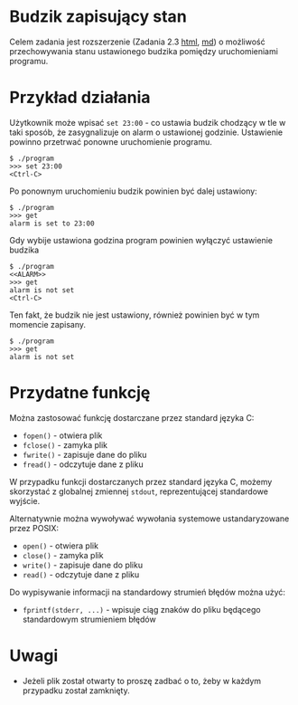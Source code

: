 # Budzik zapisujący stan

Celem zadania jest rozszerzenie (Zadania 2.3 [html](https://czarnota.github.io/wpsl/2/task3), [md](https://github.com/czarnota/wpsl/tree/main/2/task3.md))
o możliwość przechowywania stanu ustawionego budzika pomiędzy uruchomieniami programu.

# Przykład działania

Użytkownik może wpisać `set 23:00` - co ustawia budzik chodzący w tle w taki sposób,
że zasygnalizuje on alarm o ustawionej godzinie. Ustawienie powinno przetrwać ponowne
uruchomienie programu.

```
$ ./program
>>> set 23:00
<Ctrl-C>
```

Po ponownym uruchomieniu budzik powinien być dalej ustawiony:

```
$ ./program
>>> get
alarm is set to 23:00
```

Gdy wybije ustawiona godzina program powinien wyłączyć ustawienie budzika
```
$ ./program
<<ALARM>>
>>> get
alarm is not set
<Ctrl-C>
```

Ten fakt, że budzik nie jest ustawiony, również powinien być w tym momencie zapisany.

```
$ ./program
>>> get
alarm is not set
```

# Przydatne funkcję

Można zastosować funkcję dostarczane przez standard języka C:

- `fopen()` - otwiera plik
- `fclose()` - zamyka plik
- `fwrite()` - zapisuje dane do pliku
- `fread()` - odczytuje dane z pliku

W przypadku funkcji dostarczanych przez standard języka C, możemy skorzystać 
z globalnej zmiennej `stdout`, reprezentującej standardowe wyjście.

Alternatywnie można wywoływać wywołania systemowe ustandaryzowane przez
POSIX:

- `open()` - otwiera plik
- `close()` - zamyka plik
- `write()` - zapisuje dane do pliku
- `read()` - odczytuje dane z pliku

Do wypisywanie informacji na standardowy strumień błędów można użyć:

- `fprintf(stderr, ...)` - wpisuje ciąg znaków do pliku będącego standardowym strumieniem błędów

# Uwagi

- Jeżeli plik został otwarty to proszę zadbać o to, żeby w każdym przypadku
  został zamknięty.
